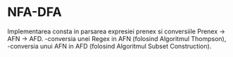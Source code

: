 # NFA-DFA
Implementarea consta in parsarea expresiei prenex si conversiile Prenex → AFN → AFD.
-conversia unei Regex in AFN (folosind Algoritmul Thompson),
-conversia unui AFN in AFD (folosind Algoritmul Subset Construction).

